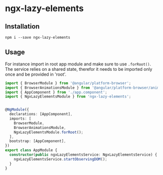# ngx-lazy-elements

## Installation

`npm i --save ngx-lazy-elements`

## Usage

For instance import in root app module and make sure to use `.forRoot()`. The service relies on a shared state, therefor it needs to be imported only once and be provided in 'root'.

```typescript
import { BrowserModule } from '@angular/platform-browser';
import { BrowserAnimationsModule } from '@angular/platform-browser/animations';
import { AppComponent } from './app.component';
import { NgxLazyElementsModule } from 'ngx-lazy-elements';


@NgModule({
  declarations: [AppComponent],
  imports: [
    BrowserModule,
    BrowserAnimationsModule,
    NgxLazyElementsModule.forRoot();
  ],
  bootstrap: [AppComponent],
})
export class AppModule {
  constructor(public ngxLazyElementsService: NgxLazyElementsService) {
    ngxLazyElementsService.startObservingDOM();
  }
}
```
